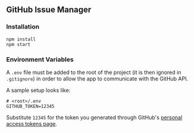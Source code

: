 GitHub Issue Manager
------------

### Installation

```shell
npm install
npm start
```

### Environment Variables

A `.env` file must be added to the root of the project (it is then ignored in `.gitignore`) in order to allow the app to communicate with the GitHub API.

A sample setup looks like:

```shell
# <root>/.env
GITHUB_TOKEN=12345
```

Substitute `12345` for the token you generated through GitHub's [personal access tokens page](https://github.com/settings/tokens).
